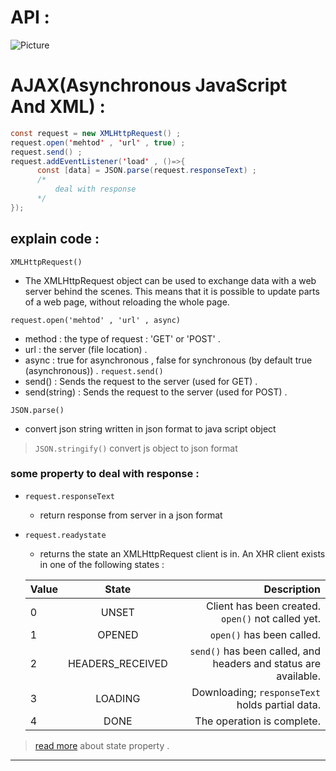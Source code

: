 # API :

<img src="https://github.com/1Ahmedzedan/js_cheat_sheet/assets/116225212/82b0e6a8-46a3-48d3-be7b-3b79e641df48" alt="Picture" style="display: block; margin: 0 auto" />

# AJAX(Asynchronous JavaScript And XML) : 
```java script
const request = new XMLHttpRequest() ;
request.open('mehtod' , 'url' , true) ;
request.send() ;
request.addEventListener('load' , ()=>{
      const [data] = JSON.parse(request.responseText) ;
      /*
          deal with response 
      */
});
```
## explain code :
`XMLHttpRequest()`
- The XMLHttpRequest object can be used to exchange data with a web server behind the scenes. This means that it is possible to update parts of a web page, without     reloading the whole page.

`request.open('mehtod' , 'url' , async)`
- method : the type of request : 'GET' or 'POST' .
- url : the server (file location) .
- async : true for asynchronous , false for synchronous (by default true (asynchronous)) .
`request.send()` 
- send() : Sends the request to the server (used for GET) .
- send(string) : Sends the request to the server (used for POST) .

`JSON.parse()`
- convert json string written in json format to java script object

> `JSON.stringify()` convert js object to json format

### some property to deal with response : 
- `request.responseText`
  - return response from server in a json format
- `request.readystate`
  -  returns the state an XMLHttpRequest client is in. An XHR client exists in one of the following states :
  
  Value |        State       | Description
  ------|:------------------:|-------------------------------------------------------------------:
  0     | UNSET              | Client has been created. `open()` not called yet.
  1     | OPENED             | `open()` has been called.
  2     | HEADERS_RECEIVED   | `send()` has been called, and headers and status are available.
  3     | LOADING            | Downloading; `responseText` holds partial data.
  4     | DONE               | The operation is complete.

>[read more](https://developer.mozilla.org/en-US/docs/Web/API/XMLHttpRequest/readyState) about state property .
---
